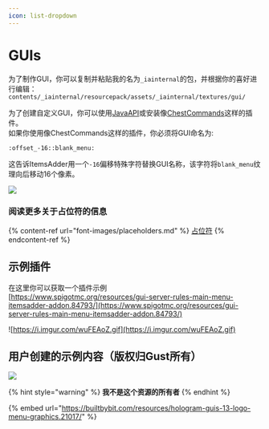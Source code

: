 ```yaml
---
icon: list-dropdown
---
```


# GUIs

为了制作GUI，你可以复制并粘贴我的名为`_iainternal`的包，并根据你的喜好进行编辑：\
`contents/_iainternal/resourcepack/assets/_iainternal/textures/gui/`

为了创建自定义GUI，你可以使用[JavaAPI](../../developers/java-api/huds-guis-images-and-more.md)或安装像[ChestCommands](https://dev.bukkit.org/projects/chest-commands)这样的插件。\
如果你使用像ChestCommands这样的插件，你必须将GUI命名为:

```
:offset_-16::blank_menu:
```

这告诉ItemsAdder用一个`-16`偏移特殊字符替换GUI名称，该字符将`blank_menu`纹理向后移动16个像素。

![](../../.gitbook/assets/image\_\(11\).png)

### 阅读更多关于占位符的信息

{% content-ref url="font-images/placeholders.md" %}
[占位符](font-images/placeholders.md)
{% endcontent-ref %}

## 示例插件

在这里你可以获取一个插件示例\
[https://www.spigotmc.org/resources/gui-server-rules-main-menu-itemsadder-addon.84793/](https://www.spigotmc.org/resources/gui-server-rules-main-menu-itemsadder-addon.84793/)

![https://i.imgur.com/wuFEAoZ.gif](https://i.imgur.com/wuFEAoZ.gif)

## 用户创建的示例内容（版权归Gust所有）

![](../../.gitbook/assets/image\_\(110\).png)

{% hint style="warning" %}
**我不是这个资源的所有者**
{% endhint %}

{% embed url="https://builtbybit.com/resources/hologram-guis-13-logo-menu-graphics.21017/" %}
